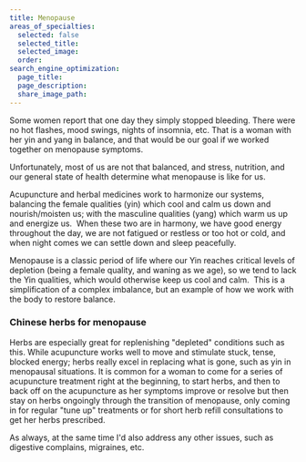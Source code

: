```yaml
---
title: Menopause
areas_of_specialties:
  selected: false
  selected_title:
  selected_image:
  order:
search_engine_optimization:
  page_title:
  page_description:
  share_image_path:
---
```


Some women report that one day they simply stopped bleeding. There were no hot flashes, mood swings, nights of insomnia, etc. That is a woman with her yin and yang in balance, and that would be our goal if we worked together on menopause symptoms.

Unfortunately, most of us are not that balanced, and stress, nutrition, and our general state of health determine what menopause is like for us.

Acupuncture and herbal medicines work to harmonize our systems, balancing the female qualities (yin) which cool and calm us down and nourish/moisten us; with the masculine qualities (yang) which warm us up and energize us. &nbsp;When these two are in harmony, we have good energy throughout the day, we are not fatigued or restless or too hot or cold, and when night comes we can settle down and sleep peacefully.

Menopause is a classic period of life where our Yin reaches critical levels of depletion (being a female quality, and waning as we age), so we tend to lack the Yin qualities, which would otherwise keep us cool and calm. &nbsp;This is a simplification of a complex imbalance, but an example of how we work with the body to restore balance.

### Chinese herbs for menopause

Herbs are especially great for replenishing "depleted" conditions such as this. While acupuncture works well to move and stimulate stuck, tense, blocked energy; herbs really excel in replacing what is gone, such as yin in menopausal situations. It is common for a woman to come for a series of acupuncture treatment right at the beginning, to start herbs, and then to back off on the acupuncture as her symptoms improve or resolve but then stay on herbs ongoingly through the transition of menopause, only coming in for regular "tune up" treatments or for short herb refill consultations to get her herbs prescribed.

As always, at the same time I'd also address any other issues, such as digestive complains, migraines, etc.